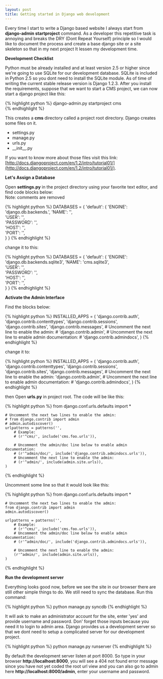 ```yaml
---
layout: post
title: Getting started in Django web development
---
```


Every time I start to write a Django based website I always start from **django-admin startproject** command. As a developer this repetitive task is annoying and breaks the DRY (Dont Repeat Yourself) principle so I would like to document the process and create a base django site or a site skeleton so that in my next project It lessen my development time.

**Development Checklist**

Python must be already installed and at least version 2.5 or higher since we're going to use SQLite for our development database. SQLite is included in Python 2.5 so you dont need to install the SQLite module. As of time of writing the current stable release version is Django 1.2.3. After you install the requirements, suppose that we want to start a CMS project, we can now start a django project like this:


{% highlight python %}
    django-admin.py startproject cms  
{% endhighlight %}

This creates a **cms** directory called a project root directory. Django creates some files on it. 

- settings.py  
- manage.py  
- urls.py  
- \_\_init\_\_.py  

If you want to know more about those files visit this link:
[http://docs.djangoproject.com/en/1.2/intro/tutorial01/](http://docs.djangoproject.com/en/1.2/intro/tutorial01/).

**Let's Assign a Database**

Open **settings.py** in the project directory using your favorite text editor, and find code blocks below:  
Note: comments are removed


{% highlight python %}
    DATABASES = {
        'default': {
            'ENGINE': 'django.db.backends.', 
            'NAME': '',                      
            'USER': '',                      
            'PASSWORD': '',             
            'HOST': '',                      
            'PORT': '',                      
        }
    }
{% endhighlight %}


change it to this:  


{% highlight python %}
    DATABASES = {
        'default': {
            'ENGINE': 'django.db.backends.sqlite3', 
            'NAME': 'cms.sqlite3',                      
            'USER': '',                      
            'PASSWORD': '',             
            'HOST': '',                      
            'PORT': '',                      
        }
    }
{% endhighlight %}


**Activate the Admin Interface**

Find the blocks below:


{% highlight python %}
    INSTALLED_APPS = (
        'django.contrib.auth',
        'django.contrib.contenttypes',
        'django.contrib.sessions',
        'django.contrib.sites',
        'django.contrib.messages',
        # Uncomment the next line to enable the admin:
        # 'django.contrib.admin',
        # Uncomment the next line to enable admin documentation:
        # 'django.contrib.admindocs',
    )
{% endhighlight %}


change it to:


{% highlight python %}
    INSTALLED_APPS = (
        'django.contrib.auth',
        'django.contrib.contenttypes',
        'django.contrib.sessions',
        'django.contrib.sites',
        'django.contrib.messages',
        # Uncomment the next line to enable the admin:
        'django.contrib.admin',
        # Uncomment the next line to enable admin documentation:
        # 'django.contrib.admindocs',
    )
{% endhighlight %}


then Open **urls.py** in project root. The code will be like this:


{% highlight python %}
    from django.conf.urls.defaults import *

    # Uncomment the next two lines to enable the admin:
    # from django.contrib import admin 
    # admin.autodiscover()
    urlpatterns = patterns('',
        # Example:
        # (r'^cms/', include('cms.foo.urls')),

        # Uncomment the admin/doc line below to enable admin documentation:
        # (r'^admin/doc/', include('django.contrib.admindocs.urls')),
        # Uncomment the next line to enable the admin:
        # (r'^admin/', include(admin.site.urls)),
    )
{% endhighlight %}

Uncomment some line so that it would look like this:

{% highlight python %}
    from django.conf.urls.defaults import *

    # Uncomment the next two lines to enable the admin:
    from django.contrib import admin 
    admin.autodiscover()

    urlpatterns = patterns('',
        # Example:
        # (r'^cms/', include('cms.foo.urls')),
        # Uncomment the admin/doc line below to enable admin documentation:
        # (r'^admin/doc/', include('django.contrib.admindocs.urls')),

        # Uncomment the next line to enable the admin:
        (r'^admin/', include(admin.site.urls)),   
    )
{% endhighlight %}

**Run the development server**

Everything looks good now, before we see the site in our browser there are still other simple things to do. 
We still need to sync the database. Run this command:  

{% highlight python %}
    python manage.py syncdb
{% endhighlight %}

It will ask to make an administrator account for the site, enter 'yes' and provide username and password. Don' forget those inputs because you need it to login to admin area. Django provides us a development server so that we dont need to setup a complicated server for our development project.

{% highlight python %}
    python manage.py runserver
{% endhighlight %}

By default the development server listen at port 8000. So type in your browser **http://localhost:8000**, you will see a 404 not found error message since you have not yet coded the root url view and you can also go to admin here **http://localhost:8000/admin**, enter your username and password.
